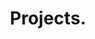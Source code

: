 ---
layout: all-projects
slug: all-projects
title: Projects.
description: Lorem ipsum dolor sit amet consectetur adipisicing elit. Amet dolores consectetur voluptate eos cupiditate ea alias, distinctio corporis quis aspernatur consequuntur velit aliquam quae facere, dolorem ab aperiam animi doloribus.
img:
    source: /media/site-symbols/drops-about-us.png
    alt: drops-transparency
decorator: 
    source: /media/site-symbols/project-symbol.png
    alt: project-symbol-png
---